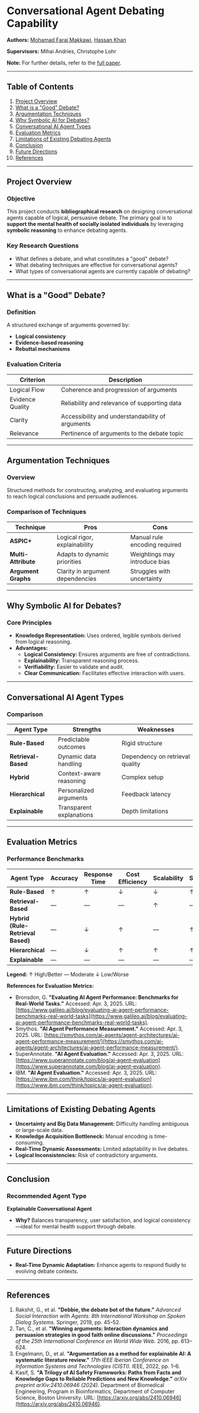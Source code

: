 # Conversational Agent Debating Capability

**Authors:** [Mohamad Faraj Makkawi](https://www.linkedin.com/in/momakkawi/), [Hassan Khan](https://www.linkedin.com/in/hassan-khan-37912b280/)

**Supervisors:** Mihai Andries, Christophe Lohr

**Note:** For further details, refer to the [full paper](https://hal.science/hal-05237874).

---

## Table of Contents
1. [Project Overview](#project-overview)
2. [What is a "Good" Debate?](#what-is-a-good-debate)
3. [Argumentation Techniques](#argumentation-techniques)
4. [Why Symbolic AI for Debates?](#why-symbolic-ai-for-debates)
5. [Conversational AI Agent Types](#conversational-ai-agent-types)
6. [Evaluation Metrics](#evaluation-metrics)
7. [Limitations of Existing Debating Agents](#limitations-of-existing-debating-agents)
8. [Conclusion](#conclusion)
9. [Future Directions](#future-directions)
10. [References](#references)

---

## Project Overview

### Objective
This project conducts **bibliographical research** on designing conversational agents capable of logical, persuasive debate. The primary goal is to **support the mental health of socially isolated individuals** by leveraging **symbolic reasoning** to enhance debating agents.

### Key Research Questions
- What defines a debate, and what constitutes a "good" debate?
- What debating techniques are effective for conversational agents?
- What types of conversational agents are currently capable of debating?

---

## What is a "Good" Debate?

### Definition
A structured exchange of arguments governed by:
- **Logical consistency**
- **Evidence-based reasoning**
- **Rebuttal mechanisms**

### Evaluation Criteria
| Criterion       | Description                                                                 |
|-----------------|-----------------------------------------------------------------------------|
| Logical Flow    | Coherence and progression of arguments                                     |
| Evidence Quality| Reliability and relevance of supporting data                                |
| Clarity         | Accessibility and understandability of arguments                           |
| Relevance       | Pertinence of arguments to the debate topic                                 |

---

## Argumentation Techniques

### Overview
Structured methods for constructing, analyzing, and evaluating arguments to reach logical conclusions and persuade audiences.

### Comparison of Techniques

<custom-element data-json="%7B%22type%22%3A%22table-metadata%22%2C%22attributes%22%3A%7B%22title%22%3A%22Argumentation%20Techniques%20Comparison%22%7D%7D" />

| Technique                | Pros                                      | Cons                                      |
|--------------------------|-------------------------------------------|-------------------------------------------|
| **ASPIC+**               | Logical rigor, explainability             | Manual rule encoding required             |
| **Multi-Attribute**      | Adapts to dynamic priorities              | Weightings may introduce bias             |
| **Argument Graphs**      | Clarity in argument dependencies          | Struggles with uncertainty                |

---

## Why Symbolic AI for Debates?

### Core Principles
- **Knowledge Representation:** Uses ordered, legible symbols derived from logical reasoning.
- **Advantages:**
  - **Logical Consistency:** Ensures arguments are free of contradictions.
  - **Explainability:** Transparent reasoning process.
  - **Verifiability:** Easier to validate and audit.
  - **Clear Communication:** Facilitates effective interaction with users.

---

## Conversational AI Agent Types

### Comparison

<custom-element data-json="%7B%22type%22%3A%22table-metadata%22%2C%22attributes%22%3A%7B%22title%22%3A%22Agent%20Types%20Comparison%22%7D%7D" />

| Agent Type               | Strengths                          | Weaknesses                        |
|--------------------------|------------------------------------|-----------------------------------|
| **Rule-Based**           | Predictable outcomes              | Rigid structure                   |
| **Retrieval-Based**      | Dynamic data handling             | Dependency on retrieval quality   |
| **Hybrid**               | Context-aware reasoning           | Complex setup                     |
| **Hierarchical**         | Personalized arguments            | Feedback latency                  |
| **Explainable**          | Transparent explanations          | Depth limitations                 |

---

## Evaluation Metrics

### Performance Benchmarks

<custom-element data-json="%7B%22type%22%3A%22table-metadata%22%2C%22attributes%22%3A%7B%22title%22%3A%22Evaluation%20Metrics%22%7D%7D" />

| Agent Type               | Accuracy | Response Time | Cost Efficiency | Scalability | Stability | User Satisfaction |
|--------------------------|----------|---------------|-----------------|-------------|-----------|-------------------|
| **Rule-Based**           | ↑        | ↑             | ↓               | ↓           | ↑         | ↓                 |
| **Retrieval-Based**      | —        | —             | —               | ↑           | —         | —                 |
| **Hybrid (Rule-Retrieval Based)** | —  | ↓             | ↑               | —           | ↑         | ↑                 |
| **Hierarchical**         | —        | ↓             | ↑               | ↑           | ↑         | —                 |
| **Explainable**          | —        | —             | —               | —           | —         | ↑                 |

**Legend:**
↑ High/Better
— Moderate
↓ Low/Worse

**References for Evaluation Metrics:**
- Bronsdon, G. **"Evaluating AI Agent Performance: Benchmarks for Real-World Tasks."** Accessed: Apr. 3, 2025. URL: [https://www.galileo.ai/blog/evaluating-ai-agent-performance-benchmarks-real-world-tasks](https://www.galileo.ai/blog/evaluating-ai-agent-performance-benchmarks-real-world-tasks).
- Smythos. **"AI Agent Performance Measurement."** Accessed: Apr. 3, 2025. URL: [https://smythos.com/ai-agents/agent-architectures/ai-agent-performance-measurement/](https://smythos.com/ai-agents/agent-architectures/ai-agent-performance-measurement/).
- SuperAnnotate. **"AI Agent Evaluation."** Accessed: Apr. 3, 2025. URL: [https://www.superannotate.com/blog/ai-agent-evaluation](https://www.superannotate.com/blog/ai-agent-evaluation).
- IBM. **"AI Agent Evaluation."** Accessed: Apr. 3, 2025. URL: [https://www.ibm.com/think/topics/ai-agent-evaluation](https://www.ibm.com/think/topics/ai-agent-evaluation).

---

## Limitations of Existing Debating Agents
- **Uncertainty and Big Data Management:** Difficulty handling ambiguous or large-scale data.
- **Knowledge Acquisition Bottleneck:** Manual encoding is time-consuming.
- **Real-Time Dynamic Assessments:** Limited adaptability in live debates.
- **Logical Inconsistencies:** Risk of contradictory arguments.

---

## Conclusion
### Recommended Agent Type
**Explainable Conversational Agent**
- **Why?** Balances transparency, user satisfaction, and logical consistency—ideal for mental health support through debate.

---

## Future Directions
- **Real-Time Dynamic Adaptation:** Enhance agents to respond fluidly to evolving debate contexts.

---

## References
1. Rakshit, G., et al. **"Debbie, the debate bot of the future."** *Advanced Social Interaction with Agents: 8th International Workshop on Spoken Dialog Systems.* Springer, 2019, pp. 45–52.
2. Tan, C., et al. **"Winning arguments: Interaction dynamics and persuasion strategies in good faith online discussions."** *Proceedings of the 25th International Conference on World Wide Web.* 2016, pp. 613–624.
3. Engelmann, D., et al. **"Argumentation as a method for explainable AI: A systematic literature review."** *17th IEEE Iberian Conference on Information Systems and Technologies (CISTI).* IEEE, 2022, pp. 1–6.
4. Kasif, S. **"A Trilogy of AI Safety Frameworks: Paths from Facts and Knowledge Gaps to Reliable Predictions and New Knowledge."** *arXiv preprint arXiv:2410.06946 (2024).* Department of Biomedical Engineering, Program in Bioinformatics, Department of Computer Science, Boston University. URL: [https://arxiv.org/abs/2410.06946](https://arxiv.org/abs/2410.06946).
